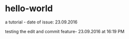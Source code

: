 # hello-world
a tutorial - date of issue: 23.09.2016

testing the edit and commit feature- 23.09.2016 at 16:19 PM
